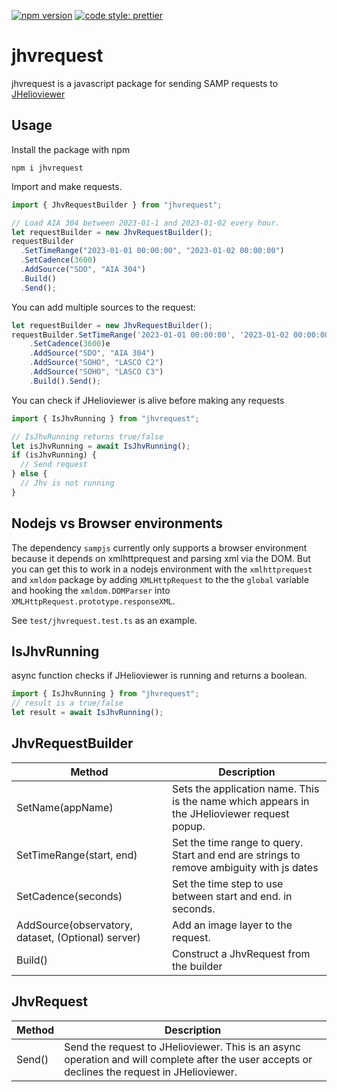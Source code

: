 [![npm version](https://badge.fury.io/js/jhvrequest.svg)](https://badge.fury.io/js/jhvrequest)
[![code style: prettier](https://img.shields.io/badge/code_style-prettier-ff69b4.svg?style=flat-square)](https://github.com/prettier/prettier)

# jhvrequest

jhvrequest is a javascript package for sending SAMP requests to [JHelioviewer](https://www.jhelioviewer.org/)

## Usage

Install the package with npm

```
npm i jhvrequest
```

Import and make requests.

```javascript
import { JhvRequestBuilder } from "jhvrequest";

// Load AIA 304 between 2023-01-1 and 2023-01-02 every hour.
let requestBuilder = new JhvRequestBuilder();
requestBuilder
  .SetTimeRange("2023-01-01 00:00:00", "2023-01-02 00:00:00")
  .SetCadence(3600)
  .AddSource("SDO", "AIA 304")
  .Build()
  .Send();
```

You can add multiple sources to the request:

```javascript
let requestBuilder = new JhvRequestBuilder();
requestBuilder.SetTimeRange('2023-01-01 00:00:00', '2023-01-02 00:00:00')
    .SetCadence(3600)e
    .AddSource("SDO", "AIA 304")
    .AddSource("SOHO", "LASCO C2")
    .AddSource("SOHO", "LASCO C3")
    .Build().Send();
```

You can check if JHelioviewer is alive before making any requests

```javascript
import { IsJhvRunning } from "jhvrequest";

// IsJhvRunning returns true/false
let isJhvRunning = await IsJhvRunning();
if (isJhvRunning) {
  // Send request
} else {
  // Jhv is not running
}
```

## Nodejs vs Browser environments

The dependency `sampjs` currently only supports a browser environment because it
depends on xmlhttprequest and parsing xml via the DOM.
But you can get this to work in a nodejs environment with the `xmlhttprequest`
and `xmldom` package by adding `XMLHttpRequest` to the the `global` variable
and hooking the `xmldom.DOMParser` into `XMLHttpRequest.prototype.responseXML`.

See `test/jhvrequest.test.ts` as an example.

## IsJhvRunning

async function checks if JHelioviewer is running and returns a boolean.

```javascript
import { IsJhvRunning } from "jhvrequest";
// result is a true/false
let result = await IsJhvRunning();
```

## JhvRequestBuilder

| Method                                             | Description                                                                                  |
| -------------------------------------------------- | -------------------------------------------------------------------------------------------- |
| SetName(appName)                                   | Sets the application name. This is the name which appears in the JHelioviewer request popup. |
| SetTimeRange(start, end)                           | Set the time range to query. Start and end are strings to remove ambiguity with js dates     |
| SetCadence(seconds)                                | Set the time step to use between start and end. in seconds.                                  |
| AddSource(observatory, dataset, (Optional) server) | Add an image layer to the request.                                                           |
| Build()                                            | Construct a JhvRequest from the builder                                                      |

## JhvRequest

| Method | Description                                                                                                                                    |
| ------ | ---------------------------------------------------------------------------------------------------------------------------------------------- |
| Send() | Send the request to JHelioviewer. This is an async operation and will complete after the user accepts or declines the request in JHelioviewer. |
